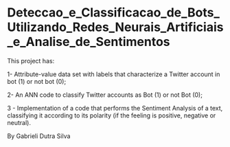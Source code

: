 # Deteccao_e_Classificacao_de_Bots_Utilizando_Redes_Neurais_Artificiais_e_Analise_de_Sentimentos 

This project has:

1- Attribute-value data set with labels that characterize a Twitter account in bot (1) or not bot (0);

2- An ANN code to classify Twitter accounts as Bot (1) or not Bot (0);

3 - Implementation of a code that performs the Sentiment Analysis of a text, classifying it according to its polarity (if the feeling is positive, negative or neutral).

By Gabrieli Dutra Silva
